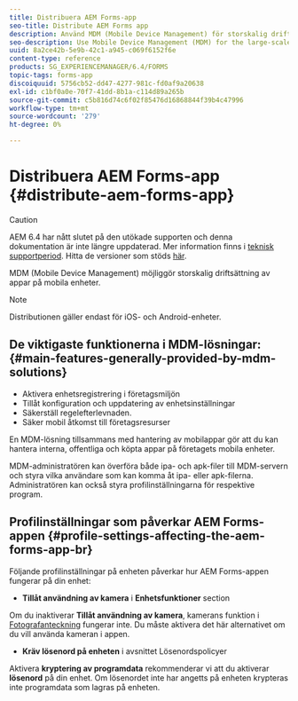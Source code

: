```yaml
---
title: Distribuera AEM Forms-app
seo-title: Distribute AEM Forms app
description: Använd MDM (Mobile Device Management) för storskalig driftsättning av appar på mobila enheter.
seo-description: Use Mobile Device Management (MDM) for the large-scale deployment of apps on mobile devices.
uuid: 8a2ce42b-5e9b-42c1-a945-c069f6152f6e
content-type: reference
products: SG_EXPERIENCEMANAGER/6.4/FORMS
topic-tags: forms-app
discoiquuid: 5756cb52-dd47-4277-981c-fd0af9a20638
exl-id: c1bf0a0e-70f7-41dd-8b1a-c114d89a265b
source-git-commit: c5b816d74c6f02f85476d16868844f39b4c47996
workflow-type: tm+mt
source-wordcount: '279'
ht-degree: 0%

---
```


# Distribuera AEM Forms-app {#distribute-aem-forms-app}

>[!CAUTION]
>
>AEM 6.4 har nått slutet på den utökade supporten och denna dokumentation är inte längre uppdaterad. Mer information finns i [teknisk supportperiod](https://helpx.adobe.com/support/programs/eol-matrix.html). Hitta de versioner som stöds [här](https://experienceleague.adobe.com/docs/).

MDM (Mobile Device Management) möjliggör storskalig driftsättning av appar på mobila enheter.

>[!NOTE]
>
>Distributionen gäller endast för iOS- och Android-enheter.

## De viktigaste funktionerna i MDM-lösningar: {#main-features-generally-provided-by-mdm-solutions}

* Aktivera enhetsregistrering i företagsmiljön
* Tillåt konfiguration och uppdatering av enhetsinställningar
* Säkerställ regelefterlevnaden.
* Säker mobil åtkomst till företagsresurser

En MDM-lösning tillsammans med hantering av mobilappar gör att du kan hantera interna, offentliga och köpta appar på företagets mobila enheter.

MDM-administratören kan överföra både ipa- och apk-filer till MDM-servern och styra vilka användare som kan komma åt ipa- eller apk-filerna. Administratören kan också styra profilinställningarna för respektive program.

## Profilinställningar som påverkar AEM Forms-appen {#profile-settings-affecting-the-aem-forms-app-br}

Följande profilinställningar på enheten påverkar hur AEM Forms-appen fungerar på din enhet:

* **Tillåt användning av kamera** i **Enhetsfunktioner** section

Om du inaktiverar **Tillåt användning av kamera**, kamerans funktion i [Fotografanteckning](/help/forms/using/add-attachments.md) fungerar inte. Du måste aktivera det här alternativet om du vill använda kameran i appen.

* **Kräv lösenord på enheten** i avsnittet Lösenordspolicyer

Aktivera **kryptering av programdata** rekommenderar vi att du aktiverar **lösenord** på din enhet. Om lösenordet inte har angetts på enheten krypteras inte programdata som lagras på enheten.
